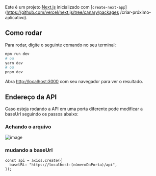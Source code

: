 Este é um projeto [Next.js](https://nextjs.org/) inicializado com [`create-next-app`](https://github.com/vercel/next.js/tree/canary/packages /criar-próximo-aplicativo).

## Como rodar

Para rodar, digite o seguinte comando no seu terminal:

```bash
npm run dev
# ou
yarn dev
# ou
pnpm dev
```

Abra [http://localhost:3000](http://localhost:3000) com seu navegador para ver o resultado.

## Endereço da API


Caso esteja rodando a API em uma porta diferente pode modificar a baseUrl seguindo os passos abaixo:

### Achando o arquivo
![image](https://github.com/Mateus1508/Cadastro-pessoas-front/assets/81775179/098e7045-8e44-495b-b895-dbe38ec52218)
### mudando a baseUrl

```
const api = axios.create({
  baseURL: "https://localhost:(númeroDaPorta)/api",
});
```




